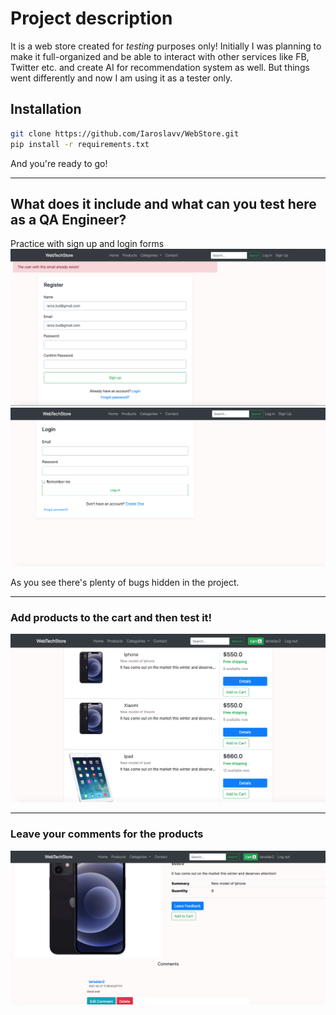 # Project description
It is a web store created for *testing* purposes only! Initially I was planning to make it full-organized and be able to interact with other services like FB, Twitter etc. and create AI for recommendation system as well. But things went differently and now I am using it as a tester only.

## Installation
```bash
git clone https://github.com/Iaroslavv/WebStore.git
pip install -r requirements.txt
```
And you're ready to go!
____
## What does it include and what can you test here as a QA Engineer?
Practice with sign up and login forms
![sign up](https://github.com/Iaroslavv/WebStore/raw/master/pro_images/signup.png)
![login](https://github.com/Iaroslavv/WebStore/raw/master/pro_images/login.png) 

As you see there's plenty of bugs hidden in the project. 
____
### Add products to the cart and then test it!
![products](https://github.com/Iaroslavv/WebStore/raw/master/pro_images/products.png)
____
### Leave your comments for the products
![comments](https://github.com/Iaroslavv/WebStore/raw/master/pro_images/comments.png)






